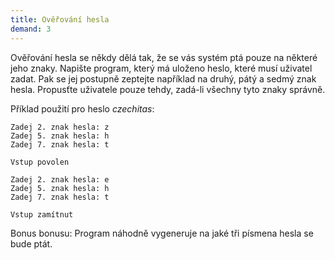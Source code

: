 ```yaml
---
title: Ověřování hesla
demand: 3
---
```


Ověřování hesla se někdy dělá tak, že se vás systém ptá pouze na některé jeho
znaky. Napište program, který má uloženo heslo, které musí uživatel zadat. Pak
se jej postupně zeptejte například na druhý, pátý a sedmý znak hesla.
Propusťte uživatele pouze tehdy, zadá-li všechny tyto znaky správně.

Příklad použití pro heslo _czechitas_:

```shell
Zadej 2. znak hesla: z
Zadej 5. znak hesla: h
Zadej 7. znak hesla: t

Vstup povolen
```

```shell
Zadej 2. znak hesla: e
Zadej 5. znak hesla: h
Zadej 7. znak hesla: t

Vstup zamítnut
```

Bonus bonusu: Program náhodně vygeneruje na jaké tři písmena hesla se bude ptát.
